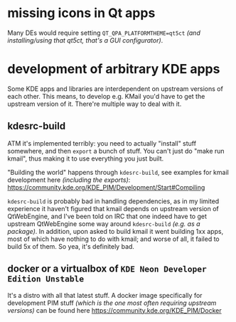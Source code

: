 # missing icons in Qt apps

Many DEs would require setting `QT_QPA_PLATFORMTHEME=qt5ct` *(and installing/using that qt5ct, that's a GUI configurator)*.

# development of arbitrary KDE apps

Some KDE apps and libraries are interdependent on upstream versions of each other. This means, to develop e.g. KMail you'd have to get the upstream version of it. There're multiple way to deal with it.

## kdesrc-build

ATM it's implemented terribly: you need to actually "install" stuff somewhere, and then `export` a bunch of stuff. You can't just do "make run kmail", thus making it to use everything you just built.

"Building the world" happens through `kdesrc-build`, see examples for kmail development here *(including the exports)*: https://community.kde.org/KDE_PIM/Development/Start#Compiling

`kdesrc-build` is probably bad in handling dependencies, as in my limited experience it haven't figured that kmail depends on upstream version of QtWebEngine, and I've been told on IRC that one indeed have to get upstream QtWebEngine some way around `kdesrc-build` *(e.g. as a package)*. In addition, upon asked to build kmail it went building 1xx apps, most of which have nothing to do with kmail; and worse of all, it failed to build 5x of them. So yea, it's definitely bad.

## docker or a virtualbox of `KDE Neon Developer Edition Unstable`

It's a distro with all that latest stuff. A docker image specifically for development PIM stuff *(which is the one most often requiring upstream versions)* can be found here https://community.kde.org/KDE_PIM/Docker

